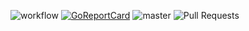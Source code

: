 ![workflow](https://github.com/oabraham1/open-blogger/actions/workflows/go.yml/badge.svg)
[![GoReportCard](https://goreportcard.com/badge/github.com/oabraham1/open-blogger/server)](https://goreportcard.com/report/github.com/oabraham1/open-blogger)
![master](https://img.shields.io/github/last-commit/oabraham1/open-blogger/master)
![Pull Requests](https://img.shields.io/github/issues-pr/oabraham1/open-blogger)